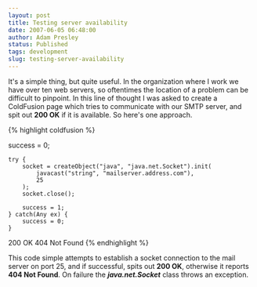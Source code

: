```yaml
---
layout: post
title: Testing server availability
date: 2007-06-05 06:48:00
author: Adam Presley
status: Published
tags: development
slug: testing-server-availability
---
```


It's a simple thing, but quite useful. In the organization where I work
we have over ten web servers, so oftentimes the location of a problem
can be difficult to pinpoint. In this line of thought I was asked to
create a ColdFusion page which tries to communicate with our SMTP
server, and spit out **200 OK** if it is available. So here's one
approach.

{% highlight coldfusion %}
<cfsetting showdebugoutput="false">

<cfscript>
	success = 0;

	try {
		socket = createObject("java", "java.net.Socket").init(
			javacast("string", "mailserver.address.com"),
			25
		);
		socket.close();

		success = 1;
	} catch(Any ex) {
		success = 0;
	}
</cfscript>

<cfif success>
	<cfset getPageContext().getOut().clearBuffer() />200 OK<cfabort />
<cfelse>
	<cfset getPageContext().getOut().clearBuffer() />404 Not Found<cfabort />
</cfif>
{% endhighlight %}

This code simple attempts to establish a socket connection to the mail
server on port 25, and if successful, spits out **200 OK**, otherwise it
reports **404 Not Found**. On failure the ***java.net.Socket*** class
throws an exception.
